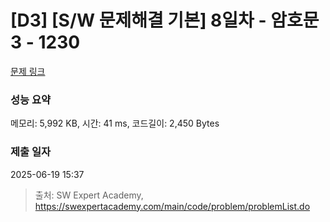 # [D3] [S/W 문제해결 기본] 8일차 - 암호문3 - 1230 

[문제 링크](https://swexpertacademy.com/main/code/problem/problemDetail.do?contestProbId=AV14zIwqAHwCFAYD) 

### 성능 요약

메모리: 5,992 KB, 시간: 41 ms, 코드길이: 2,450 Bytes

### 제출 일자

2025-06-19 15:37



> 출처: SW Expert Academy, https://swexpertacademy.com/main/code/problem/problemList.do